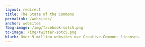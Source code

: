 ```yaml
---
layout: redirect
title: The State of the Commons
permalink: /websites/
anchor: websites
fbog-image: /img/facebook-sotc5.png
tc-image: /img/twitter-sotc5.png
blurb: Over 9 million websites use Creative Commons licenses.
---
```


